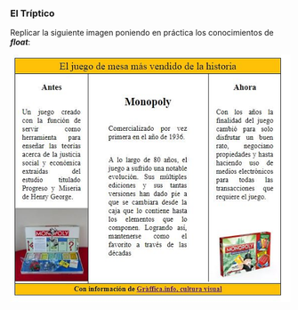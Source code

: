 ### El Tríptico

Replicar la siguiente imagen poniendo en práctica los conocimientos de ***float***:


![Triptico](assets/images/tripticomonopolio.png)